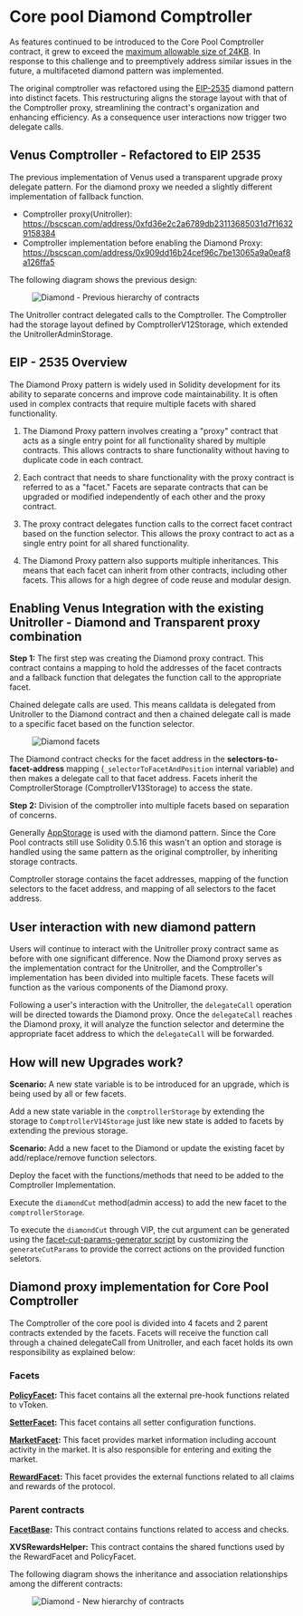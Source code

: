 # Core pool Diamond Comptroller

As features continued to be introduced to the Core Pool Comptroller contract, it grew to exceed the [maximum allowable size of 24KB](https://eips.ethereum.org/EIPS/eip-170). In response to this challenge and to preemptively address similar issues in the future, a multifaceted diamond pattern was implemented.

The original comptroller was refactored using the [EIP-2535](https://eips.ethereum.org/EIPS/eip-2535) diamond pattern into distinct facets. This restructuring aligns the storage layout with that of the Comptroller proxy, streamlining the contract's organization and enhancing efficiency. As a consequence  user interactions now trigger two delegate calls.

## Venus Comptroller - Refactored to EIP 2535

The previous implementation of Venus used a transparent upgrade proxy delegate pattern. For the diamond proxy we needed a slightly different implementation of fallback function.

- Comptroller proxy(Unitroller): https://bscscan.com/address/0xfd36e2c2a6789db23113685031d7f16329158384
- Comptroller implementation before enabling the Diamond Proxy:  https://bscscan.com/address/0x909dd16b24cef96c7be13065a9a0eaf8a126ffa5

The following diagram shows the previous design:    

<figure><img src="../../.gitbook/assets/diamond-previous.svg" alt="Diamond - Previous hierarchy of contracts"><figcaption></figcaption></figure>

The Unitroller contract delegated calls to the Comptroller. The Comptroller had the storage layout defined by ComptrollerV12Storage, which extended the UnitrollerAdminStorage.


## EIP - 2535 Overview

The Diamond Proxy pattern is widely used in Solidity development for its ability to separate concerns and improve code maintainability. It is often used in complex contracts that require multiple facets with shared functionality.

1. The Diamond Proxy pattern involves creating a "proxy" contract that acts as a single entry point for all functionality shared by multiple contracts. This allows contracts to share functionality without having to duplicate code in each contract.

2. Each contract that needs to share functionality with the proxy contract is referred to as a "facet." Facets are separate contracts that can be upgraded or modified independently of each other and the proxy contract.

3. The proxy contract delegates function calls to the correct facet contract based on the function selector. This allows the proxy contract to act as a single entry point for all shared functionality.

4. The Diamond Proxy pattern also supports multiple inheritances. This means that each facet can inherit from other contracts, including other facets. This allows for a high degree of code reuse and modular design.

## Enabling Venus Integration with the existing Unitroller - Diamond and Transparent proxy combination

**Step 1:** The first step was creating the Diamond proxy contract. This contract contains a mapping to hold the addresses of the facet contracts and a fallback function that delegates the function call to the appropriate facet. 

Chained delegate calls are used. This means calldata is delegated from Unitroller to the Diamond contract and then a chained delegate call is made to a specific facet based on the function selector.

<figure><img src="../../.gitbook/assets/diamond-facets.svg" alt="Diamond facets"><figcaption></figcaption></figure>

The Diamond contract checks for the facet address in the **selectors-to-facet-address** mapping (`_selectorToFacetAndPosition` internal variable) and then makes a delegate call to that facet address. Facets inherit the ComptrollerStorage (ComptrollerV13Storage) to access the state.

**Step 2:** Division of the comptroller into multiple facets based on separation of concerns.

Generally [AppStorage](https://eips.ethereum.org/EIPS/eip-2535#storage) is used with the diamond pattern. Since the Core Pool contracts still use Solidity 0.5.16 this wasn't an option and storage is handled using the same pattern as the original comptroller, by inheriting storage contracts.

Comptroller storage contains the facet addresses, mapping of the function selectors to the facet address, and mapping of all selectors to the facet address.

## User interaction with new diamond pattern

Users will continue to interact with the Unitroller proxy contract same as before with one significant difference.  Now the Diamond proxy serves as the implementation contract for the Unitroller, and the Comptroller's implementation has been divided into multiple facets. These facets will function as the various components of the Diamond proxy.

Following a user's interaction with the Unitroller, the `delegateCall` operation will be directed towards the Diamond proxy. Once the `delegateCall` reaches the Diamond proxy, it will analyze the function selector and determine the appropriate facet address to which the `delegateCall` will be forwarded.

## How will new Upgrades work?
**Scenario:** A new state variable is to be introduced for an upgrade, which is being used by all or few facets.

Add a new state variable in the `comptrollerStorage` by extending the storage to `ComptrollerV14Storage` just like  new state is added to facets by extending the previous storage.

**Scenario:** Add a new facet to the Diamond or update the existing facet by add/replace/remove function selectors.

Deploy the facet with the functions/methods that need to be added to the Comptroller Implementation.

Execute the `diamondCut` method(admin access) to add the new facet to the `comptrollerStorage`.

To execute the `diamondCut` through VIP, the cut argument can be generated using the [facet-cut-params-generator script](https://github.com/VenusProtocol/venus-protocol/blob/develop/script/deploy/comptroller/facet-cut-params-generator.ts) by customizing the `generateCutParams` to provide the correct actions on the provided function seletors.

## Diamond proxy implementation for Core Pool Comptroller
The Comptroller of the core pool is divided into 4 facets and 2 parent contracts extended by the facets. Facets will receive the function call through a chained delegateCall from Unitroller, and each facet holds its own responsibility as explained below:

### Facets
**[PolicyFacet](../reference-core-pool/comptroller/Diamond/Facets/PolicyFacet.md):** This facet contains all the external pre-hook functions related to vToken.

**[SetterFacet](../reference-core-pool/comptroller/Diamond/Facets/SetterFacet.md):** This facet contains all setter configuration functions.

**[MarketFacet](../reference-core-pool/comptroller/Diamond/Facets/MarketFacet.md):** This facet provides market information including account activity in the market. It is also responsible for entering and exiting the market.

**[RewardFacet](../reference-core-pool/comptroller/Diamond/Facets/RewardFacet.md):** This facet provides the external functions related to all claims and rewards of the protocol.

### Parent contracts
**[FacetBase](../reference-core-pool/comptroller/Diamond/facets/facet-base.md):** This contract contains functions related to access and checks.

**XVSRewardsHelper:** This contract contains the shared functions used by the RewardFacet and PolicyFacet.

The following diagram shows the inheritance and association relationships among the different contracts:

<figure><img src="../../.gitbook/assets/diamond-hierarchy.svg" alt="Diamond - New hierarchy of contracts"><figcaption></figcaption></figure>